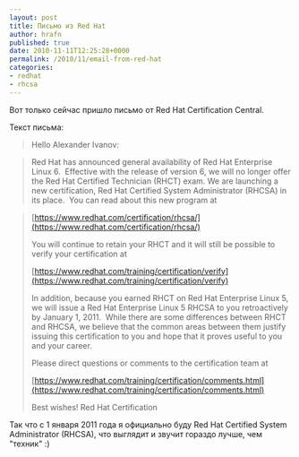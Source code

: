 ```yaml
---
layout: post
title: Письмо из Red Hat
author: hrafn
published: true
date: 2010-11-11T12:25:28+0000
permalink: /2010/11/email-from-red-hat
categories:
- redhat
- rhcsa
---
```


Вот только сейчас пришло письмо от Red Hat Certification Central.

<!--more-->

Текст письма:

> Hello Alexander Ivanov:

>

> Red Hat has announced general availability of Red Hat Enterprise
Linux 6.  Effective with the release of version 6, we will
no longer offer the Red Hat Certified Technician (RHCT) exam.
We are launching a new certification, Red Hat Certified System
Administrator (RHCSA) in its place.  You can read about this
new program at

>
> [https://www.redhat.com/certification/rhcsa/](https://www.redhat.com/certification/rhcsa/)
>
> You will continue to retain your RHCT and it will still be
possible to verify your certification at
>
> [https://www.redhat.com/training/certification/verify](https://www.redhat.com/training/certification/verify)
>
> In addition, because you earned RHCT on Red Hat Enterprise
Linux 5, we will issue a Red Hat Enterprise Linux 5 RHCSA to
you retroactively by January 1, 2011.  While there are some
differences between RHCT and RHCSA, we believe that the common
areas between them justify issuing this certification to you
and hope that it proves useful to you and your career.
>
> Please direct questions or comments to the certification team at
>
> [https://www.redhat.com/training/certification/comments.html](https://www.redhat.com/training/certification/comments.html)
>
> Best wishes!
Red Hat Certification

Так что с 1 января 2011 года я официально буду Red Hat Certified System
Administrator (RHCSA), что выглядит и звучит гораздо лучше, чем "техник" :)



